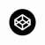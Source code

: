 <a href="" title="Codepen">
  <img alt="Codepen" src="https://raw.githubusercontent.com/brookesb91/brookesb91/master/images/codepen.svg">
</a>
